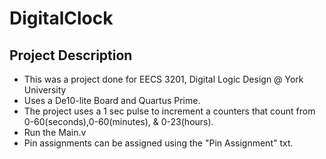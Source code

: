 # DigitalClock
## Project Description 
- This was a project done for EECS 3201, Digital Logic Design @ York University
- Uses a De10-lite Board and Quartus Prime.
- The project uses a 1 sec pulse to increment a counters that count from 0-60(seconds),0-60(minutes), & 0-23(hours).
- Run the Main.v
- Pin assignments can be assigned using the "Pin Assignment" txt.
